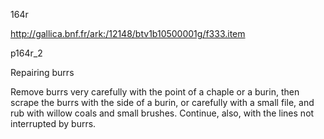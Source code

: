 164r

http://gallica.bnf.fr/ark:/12148/btv1b10500001g/f333.item



p164r_2

Repairing burrs



Remove burrs very carefully with the point of a chaple or a burin, then scrape the burrs with the side of a burin, or carefully with a small file, and rub with willow coals and small brushes. Continue, also, with the lines not interrupted by burrs.



 







 




